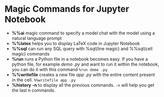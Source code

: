 # Magic Commands for Jupyter Notebook

- **%%ai** magic command to specify a model chat with the model using a natural language prompt
- **%%latex** helps you to display LaTeX code in Jupyter Notebook
- **%%sql** can run any SQL query with %sql(line magic) and %%sql(cell magic) commands
- **%run** runs a Python file in a notebook becomes easy. If you have a python file, for example _demo .py_ and want to run it within the notebook, you can do it with this command
  `%run demo .py`
- **%%writefile** creates a new file _app .py_ with the entire content present in the cell.
  `%%writefile app .py`
- **%history -n** to display all the previous commands. `-n` will help you get the last n commands.
